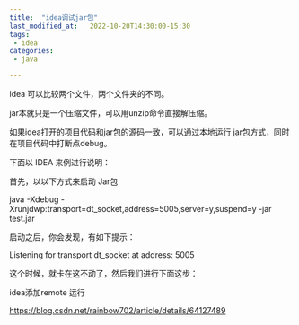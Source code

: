 ```yaml
---
title:  "idea调试jar包"
last_modified_at:   2022-10-20T14:30:00-15:30
tags: 
 - idea
categories:
 - java

---
```


idea 可以比较两个文件，两个文件夹的不同。

jar本就只是一个压缩文件，可以用unzip命令直接解压缩。

如果idea打开的项目代码和jar包的源码一致，可以通过本地运行 jar包方式，同时在项目代码中打断点debug。

下面以 IDEA 来例进行说明：

首先，以以下方式来启动 Jar包

java -Xdebug -Xrunjdwp:transport=dt_socket,address=5005,server=y,suspend=y -jar test.jar

启动之后，你会发现，有如下提示：

Listening for transport dt_socket at address: 5005

这个时候，就卡在这不动了，然后我们进行下面这步：

idea添加remote 运行


https://blog.csdn.net/rainbow702/article/details/64127489